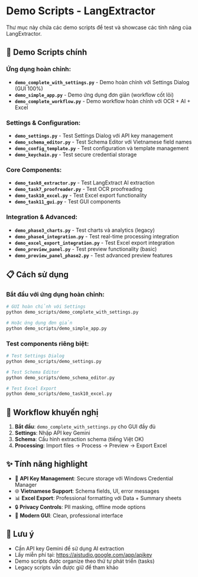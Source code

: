 # Demo Scripts - LangExtractor

Thư mục này chứa các demo scripts để test và showcase các tính năng của LangExtractor.

## 🚀 Demo Scripts chính

### **Ứng dụng hoàn chỉnh:**
- **`demo_complete_with_settings.py`** - Demo hoàn chỉnh với Settings Dialog (GUI 100%)
- **`demo_simple_app.py`** - Demo ứng dụng đơn giản (workflow cốt lõi)
- **`demo_complete_workflow.py`** - Demo workflow hoàn chỉnh với OCR + AI + Excel

### **Settings & Configuration:**
- **`demo_settings.py`** - Test Settings Dialog với API key management
- **`demo_schema_editor.py`** - Test Schema Editor với Vietnamese field names
- **`demo_config_template.py`** - Test configuration và template management
- **`demo_keychain.py`** - Test secure credential storage

### **Core Components:**
- **`demo_task8_extractor.py`** - Test LangExtract AI extraction
- **`demo_task7_proofreader.py`** - Test OCR proofreading
- **`demo_task10_excel.py`** - Test Excel export functionality
- **`demo_task11_gui.py`** - Test GUI components

### **Integration & Advanced:**
- **`demo_phase3_charts.py`** - Test charts và analytics (legacy)
- **`demo_phase4_integration.py`** - Test real-time processing integration
- **`demo_excel_export_integration.py`** - Test Excel export integration
- **`demo_preview_panel.py`** - Test preview functionality (basic)
- **`demo_preview_panel_phase2.py`** - Test advanced preview features

## 📋 Cách sử dụng

### **Bắt đầu với ứng dụng hoàn chỉnh:**
```bash
# GUI hoàn chỉnh với Settings
python demo_scripts/demo_complete_with_settings.py

# Hoặc ứng dụng đơn giản
python demo_scripts/demo_simple_app.py
```

### **Test components riêng biệt:**
```bash
# Test Settings Dialog
python demo_scripts/demo_settings.py

# Test Schema Editor
python demo_scripts/demo_schema_editor.py

# Test Excel Export
python demo_scripts/demo_task10_excel.py
```

## 🎯 Workflow khuyến nghị

1. **Bắt đầu**: `demo_complete_with_settings.py` cho GUI đầy đủ
2. **Settings**: Nhập API key Gemini
3. **Schema**: Cấu hình extraction schema (tiếng Việt OK)
4. **Processing**: Import files → Process → Preview → Export Excel

## ✨ Tính năng highlight

- 🔑 **API Key Management**: Secure storage với Windows Credential Manager
- 🌐 **Vietnamese Support**: Schema fields, UI, error messages
- 📊 **Excel Export**: Professional formatting với Data + Summary sheets
- 🔒 **Privacy Controls**: PII masking, offline mode options
- 🎨 **Modern GUI**: Clean, professional interface

## 📝 Lưu ý

- Cần API key Gemini để sử dụng AI extraction
- Lấy miễn phí tại: https://aistudio.google.com/app/apikey
- Demo scripts được organize theo thứ tự phát triển (tasks)
- Legacy scripts vẫn được giữ để tham khảo 